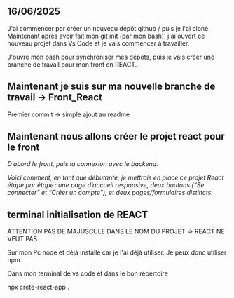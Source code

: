 ## 16/06/2025

J'ai commencer par créer un nouveau dépôt github / puis je l'ai cloné.
Maintenant après avoir fait mon git init (par mon bash), j'ai ouvert ce nouveau projet dans Vs Code et je vais commencer à travailler.

J'ouvre mon bash pour synchroniser mes dépôts, puis je vais créer une branche de travail pour mon front en REACT.

## Maintenant je suis sur ma nouvelle branche de travail -> Front_React

Premier commit -> simple ajout au readme

## Maintenant nous allons créer le projet react pour le front

*D’abord le front, puis la connexion avec le backend.*

*Voici comment, en tant que débutante, je mettrais en place ce projet React étape par étape : une page d’accueil responsive, deux boutons (“Se connecter” et “Créer un compte”), et deux pages/formulaires distincts.*


## terminal initialisation de REACT

ATTENTION PAS DE MAJUSCULE DANS LE NOM DU PROJET ⇒ REACT NE VEUT PAS

Sur mon Pc node et déjà installé car je l'ai déjà utiliser. Je peux donc utiliser npm.

Dans mon terminal de vs code et dans le bon répertoire

npx crete-react-app .